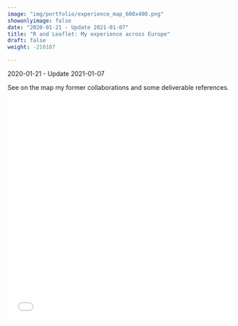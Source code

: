 ```yaml
---
image: "img/portfolio/experience_map_600x400.png" 
showonlyimage: false
date: "2020-01-21 - Update 2021-01-07"
title: "R and Leaflet: My experience across Europe"
draft: false
weight: -210107

---
```




2020-01-21 - Update 2021-01-07
<!--more-->

See on the map my former collaborations and some deliverable references.

<iframe
 src="../../img/portfolio/experience_map.html"
 width="100%"
 height="500"
 frameborder="0"
 style="border:0;"
 allowfullscreen=""
></iframe>

[modeline]: # ( vim: set foldlevel=0 spell spelllang=en_gb: )
